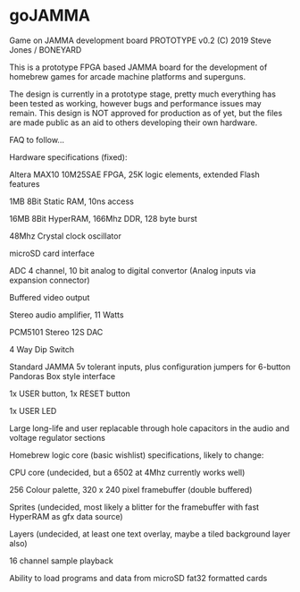 # goJAMMA
Game on JAMMA development board PROTOTYPE v0.2 (C) 2019 Steve Jones / BONEYARD

This is a prototype FPGA based JAMMA board for the development of homebrew games for arcade machine platforms and superguns.

The design is currently in a prototype stage, pretty much everything has been tested as working, however bugs and performance issues may remain. This design is NOT approved for production as of yet, but the files are made public as an aid to others developing their own hardware.

FAQ to follow...


Hardware specifications (fixed):

Altera MAX10 10M25SAE FPGA, 25K logic elements, extended Flash features

1MB 8Bit Static RAM, 10ns access

16MB 8Bit HyperRAM, 166Mhz DDR, 128 byte burst

48Mhz Crystal clock oscillator

microSD card interface

ADC 4 channel, 10 bit analog to digital convertor (Analog inputs via expansion connector)

Buffered video output

Stereo audio amplifier, 11 Watts

PCM5101 Stereo 12S DAC

4 Way Dip Switch

Standard JAMMA 5v tolerant inputs, plus configuration jumpers for 6-button Pandoras Box style interface

1x USER button, 1x RESET button

1x USER LED

Large long-life and user replacable through hole capacitors in the audio and voltage regulator sections




Homebrew logic core (basic wishlist) specifications, likely to change:


CPU core (undecided, but a 6502 at 4Mhz currently works well)

256 Colour palette, 320 x 240 pixel framebuffer (double buffered)

Sprites (undecided, most likely a blitter for the framebuffer with fast HyperRAM as gfx data source)

Layers (undecided, at least one text overlay, maybe a tiled background layer also)

16 channel sample playback

Ability to load programs and data from microSD fat32 formatted cards



